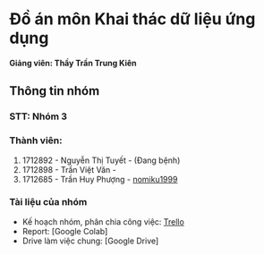# Đồ án môn Khai thác dữ liệu ứng dụng
**Giảng viên: Thầy Trần Trung Kiên**

## Thông tin nhóm
### STT: Nhóm 3

### Thành viên:
1. 1712892 - Nguyễn Thị Tuyết - (Đang bệnh)
2. 1712898 - Trần Việt Văn - [](https://github.com/)
3. 1712685 - Trần Huy Phượng - [nomiku1999](https://github.com/nomiku1999)

### Tài liệu của nhóm
- Kế hoạch nhóm, phân chia công việc: [Trello](https://trello.com/b/xT16duNh/damh)
- Report: [Google Colab]
- Drive làm việc chung: [Google Drive]
